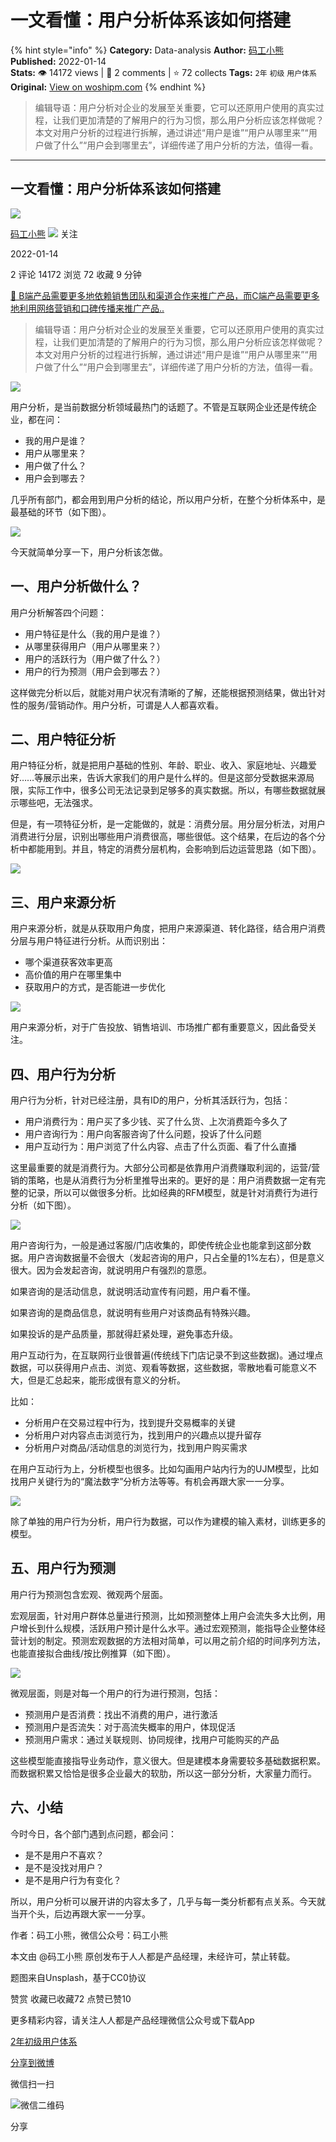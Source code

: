 # 一文看懂：用户分析体系该如何搭建
{% hint style="info" %}
**Category:** Data-analysis
**Author:** [码工小熊](https://www.woshipm.com/u/1285820)
**Published:** 2022-01-14  
**Stats:** 👁️ 14172 views | 💬 2 comments | ⭐ 72 collects
**Tags:** `2年` `初级` `用户体系`
**Original:** [View on woshipm.com](https://www.woshipm.com/data-analysis/5288777.html)
{% endhint %}
> 编辑导语：用户分析对企业的发展至关重要，它可以还原用户使用的真实过程，让我们更加清楚的了解用户的行为习惯，那么用户分析应该怎样做呢？本文对用户分析的过程进行拆解，通过讲述“用户是谁”“用户从哪里来”“用户做了什么”“用户会到哪里去”，详细传递了用户分析的方法，值得一看。

---

## 一文看懂：用户分析体系该如何搭建

[![](https://static.woshipm.com/APP_U_202106_20210620005424_1343.jpeg?imageView2/1/w/72/h/72/q/100)](https://www.woshipm.com/u/1285820)

[码工小熊](https://www.woshipm.com/u/1285820) ![](https://static.woshipm.com/tag/1101_1@2x.png) 关注

2022-01-14

2 评论 14172 浏览 72 收藏 9 分钟

[🔗 B端产品需要更多地依赖销售团队和渠道合作来推广产品，而C端产品需要更多地利用网络营销和口碑传播来推广产品..](https://ke.qidianla.com/courses/bcpm)

> 编辑导语：用户分析对企业的发展至关重要，它可以还原用户使用的真实过程，让我们更加清楚的了解用户的行为习惯，那么用户分析应该怎样做呢？本文对用户分析的过程进行拆解，通过讲述“用户是谁”“用户从哪里来”“用户做了什么”“用户会到哪里去”，详细传递了用户分析的方法，值得一看。

![](https://image.yunyingpai.com/wp/2022/01/lBrXKx5sktriaqKli3rd.jpg)

用户分析，是当前数据分析领域最热门的话题了。不管是互联网企业还是传统企业，都在问：

*   我的用户是谁？
*   用户从哪里来？
*   用户做了什么？
*   用户会到哪去？

几乎所有部门，都会用到用户分析的结论，所以用户分析，在整个分析体系中，是最基础的环节（如下图）。

![](https://image.yunyingpai.com/wp/2022/01/PLlWzB6SUDB0LHMIicZw.png)

今天就简单分享一下，用户分析该怎做。

## 一、用户分析做什么？

用户分析解答四个问题：

*   用户特征是什么（我的用户是谁？）
*   从哪里获得用户（用户从哪里来？）
*   用户的活跃行为（用户做了什么？）
*   用户的行为预测（用户会到哪去？）

这样做完分析以后，就能对用户状况有清晰的了解，还能根据预测结果，做出针对性的服务/营销动作。用户分析，可谓是人人都喜欢看。

## 二、用户特征分析

用户特征分析，就是把用户基础的性别、年龄、职业、收入、家庭地址、兴趣爱好……等展示出来，告诉大家我们的用户是什么样的。但是这部分受数据来源局限，实际工作中，很多公司无法记录到足够多的真实数据。所以，有哪些数据就展示哪些吧，无法强求。

但是，有一项特征分析，是一定能做的，就是：消费分层。用分层分析法，对用户消费进行分层，识别出哪些用户消费很高，哪些很低。这个结果，在后边的各个分析中都能用到。并且，特定的消费分层机构，会影响到后边运营思路（如下图）。

![](https://image.yunyingpai.com/wp/2022/01/KLl7ixBzxnsLHc0iHb1Q.jpg)

## 三、用户来源分析

用户来源分析，就是从获取用户角度，把用户来源渠道、转化路径，结合用户消费分层与用户特征进行分析。从而识别出：

*   哪个渠道获客效率更高
*   高价值的用户在哪里集中
*   获取用户的方式，是否能进一步优化

![](https://image.yunyingpai.com/wp/2022/01/t4Np1B40GXgB3wpZUpRj.png)

用户来源分析，对于广告投放、销售培训、市场推广都有重要意义，因此备受关注。

## 四、用户行为分析

用户行为分析，针对已经注册，具有ID的用户，分析其活跃行为，包括：

*   用户消费行为：用户买了多少钱、买了什么货、上次消费距今多久了
*   用户咨询行为：用户向客服咨询了什么问题，投诉了什么问题
*   用户互动行为：用户浏览了什么内容、点击了什么页面、看了什么直播

这里最重要的就是消费行为。大部分公司都是依靠用户消费赚取利润的，运营/营销的策略，也是从消费行为分析里推导出来的。更好的是：用户消费数据一定有完整的记录，所以可以做很多分析。比如经典的RFM模型，就是针对消费行为进行分析（如下图）。

![](https://image.yunyingpai.com/wp/2022/01/grvlSr1nx6mJKtByrcFq.png)

用户咨询行为，一般是通过客服/门店收集的，即使传统企业也能拿到这部分数据。用户咨询数据量不会很大（发起咨询的用户，只占全量的1%左右），但是意义很大。因为会发起咨询，就说明用户有强烈的意愿。

如果咨询的是活动信息，就说明活动宣传有问题，用户看不懂。

如果咨询的是商品信息，就说明有些用户对该商品有特殊兴趣。

如果投诉的是产品质量，那就得赶紧处理，避免事态升级。

用户互动行为，在互联网行业很普遍(传统线下门店记录不到这些数据)。通过埋点数据，可以获得用户点击、浏览、观看等数据，这些数据，零散地看可能意义不大，但是汇总起来，能形成很有意义的分析。

比如：

*   分析用户在交易过程中行为，找到提升交易概率的关键
*   分析用户对内容点击浏览行为，找到用户的兴趣点以提升留存
*   分析用户对商品/活动信息的浏览行为，找到用户购买需求

在用户互动行为上，分析模型也很多。比如勾画用户站内行为的UJM模型，比如找用户关键行为的“魔法数字”分析方法等等。有机会再跟大家一一分享。

![](https://image.yunyingpai.com/wp/2022/01/C22DBdeoinQjsG3d3s9r.png)

除了单独的用户行为分析，用户行为数据，可以作为建模的输入素材，训练更多的模型。

## 五、用户行为预测

用户行为预测包含宏观、微观两个层面。

宏观层面，针对用户群体总量进行预测，比如预测整体上用户会流失多大比例，用户增长到什么规模，活跃用户预计是什么水平。通过宏观预测，能指导企业整体经营计划的制定。预测宏观数据的方法相对简单，可以用之前介绍的时间序列方法，也能直接拟合曲线/按比例推算（如下图）。

![](https://image.yunyingpai.com/wp/2022/01/dgJBCykcBip4f7D1dgG6.png)

微观层面，则是对每一个用户的行为进行预测，包括：

*   预测用户是否消费：找出不消费的用户，进行激活
*   预测用户是否流失：对于高流失概率的用户，体现促活
*   预测用户需求：通过关联规则、协同规律，找用户可能购买的产品

这些模型能直接指导业务动作，意义很大。但是建模本身需要较多基础数据积累。而数据积累又恰恰是很多企业最大的软肋，所以这一部分分析，大家量力而行。

## 六、小结

今时今日，各个部门遇到点问题，都会问：

*   是不是用户不喜欢？
*   是不是没找对用户？
*   是不是用户行为有变化？

所以，用户分析可以展开讲的内容太多了，几乎与每一类分析都有点关系。今天就当开个头，后边再跟大家一一分享。

作者：码工小熊，微信公众号：码工小熊

本文由 @码工小熊 原创发布于人人都是产品经理，未经许可，禁止转载。

题图来自Unsplash，基于CC0协议

赞赏 收藏已收藏72 点赞已赞10

更多精彩内容，请关注人人都是产品经理微信公众号或下载App

[2年](https://www.woshipm.com/tag/2%e5%b9%b4)[初级](https://www.woshipm.com/tag/%e5%88%9d%e7%ba%a7)[用户体系](https://www.woshipm.com/tag/%e7%94%a8%e6%88%b7%e4%bd%93%e7%b3%bb)

[分享到微博](https://service.weibo.com/share/share.php?appkey=2775287854&title=一文看懂：用户分析体系该如何搭建&url=https://www.woshipm.com/data-analysis/5288777.html&pic=https://image.yunyingpai.com/wp/2022/01/lBrXKx5sktriaqKli3rd.jpg)

微信扫一扫

![微信二维码](https://api.pwmqr.com/qrcode/create/?url=https://www.woshipm.com/data-analysis/5288777.html)

分享